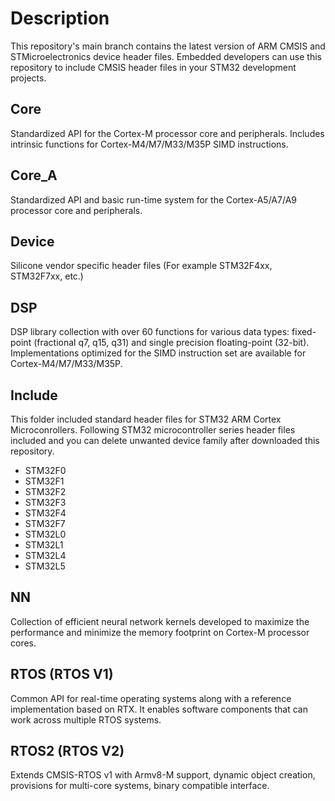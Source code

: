 # Description

This repository's main branch contains the latest version of ARM CMSIS and STMicroelectronics device header files. Embedded developers can use this repository to include CMSIS header files in your STM32 development projects.


## Core

Standardized API for the Cortex-M processor core and peripherals. Includes intrinsic functions for Cortex-M4/M7/M33/M35P SIMD instructions.

## Core_A

Standardized API and basic run-time system for the Cortex-A5/A7/A9 processor core and peripherals.

## Device

Silicone vendor specific header files (For example STM32F4xx, STM32F7xx, etc.)

## DSP

DSP library collection with over 60 functions for various data types: fixed-point (fractional q7, q15, q31) and single precision floating-point (32-bit). Implementations optimized for the SIMD instruction set are available for Cortex-M4/M7/M33/M35P.

## Include

This folder included standard header files for STM32 ARM Cortex Microconrollers. Following STM32 microcontroller series header files included and you can delete unwanted device family after downloaded this repository.

* STM32F0
* STM32F1
* STM32F2
* STM32F3
* STM32F4
* STM32F7
* STM32L0
* STM32L1
* STM32L4
* STM32L5

## NN

Collection of efficient neural network kernels developed to maximize the performance and minimize the memory footprint on Cortex-M processor cores.

## RTOS (RTOS V1)

Common API for real-time operating systems along with a reference implementation based on RTX. It enables software components that can work across multiple RTOS systems.

## RTOS2 (RTOS V2)

Extends CMSIS-RTOS v1 with Armv8-M support, dynamic object creation, provisions for multi-core systems, binary compatible interface.




